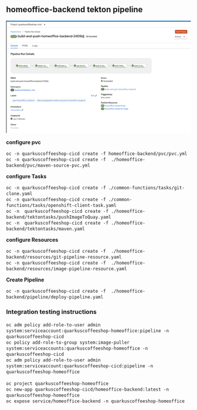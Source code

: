 
## homeoffice-backend tekton pipeline

![homeoffice-backend-pipeline](../images/homeoffice-backend-pipeline.png)

**configure pvc**
```
oc -n quarkuscoffeeshop-cicd create -f homeoffice-backend/pvc/pvc.yml
oc -n quarkuscoffeeshop-cicd create -f  ./homeoffice-backend/pvc/maven-source-pvc.yml
```


**configure Tasks**
```
oc -n quarkuscoffeeshop-cicd create -f ./common-functions/tasks/git-clone.yaml
oc -n quarkuscoffeeshop-cicd create -f ./common-functions/tasks/openshift-client-task.yaml
oc -n  quarkuscoffeeshop-cicd create -f ./homeoffice-backend/tektontasks/pushImageToQuay.yaml
oc -n  quarkuscoffeeshop-cicd create -f ./homeoffice-backend/tektontasks/maven.yaml
```

**configure Resources**
```
oc -n quarkuscoffeeshop-cicd create -f  ./homeoffice-backend/resources/git-pipeline-resource.yaml
oc -n quarkuscoffeeshop-cicd create -f  ./homeoffice-backend/resources/image-pipeline-resource.yaml
```

**Create Pipeline**
```
oc -n quarkuscoffeeshop-cicd create -f  ./homeoffice-backend/pipeline/deploy-pipeline.yaml
```


### Integration testing instructions 
```
oc adm policy add-role-to-user admin system:serviceaccount:quarkuscoffeeshop-homeoffice:pipeline -n quarkuscoffeeshop-cicd
oc policy add-role-to-group system:image-puller system:serviceaccounts:quarkuscoffeeshop-homeoffice -n quarkuscoffeeshop-cicd
oc adm policy add-role-to-user admin system:serviceaccount:quarkuscoffeeshop-cicd:pipeline -n quarkuscoffeeshop-homeoffice

oc project quarkuscoffeeshop-homeoffice
oc new-app quarkuscoffeeshop-cicd/homeoffice-backend:latest -n quarkuscoffeeshop-homeoffice
oc expose service/homeoffice-backend -n quarkuscoffeeshop-homeoffice
```